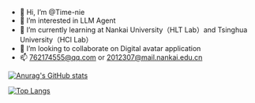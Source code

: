 - 👋 Hi, I’m @Time-nie
- 👀 I’m interested in LLM Agent
- 🌱 I’m currently learning at Nankai University（HLT Lab）and Tsinghua University（HCI Lab） 
- 💞️ I’m looking to collaborate on Digital avatar application
- 📫 762174555@qq.com or 2012307@mail.nankai.edu.cn

<!---
Time-nie/Time-nie is a ✨ special ✨ repository because its `README.md` (this file) appears on your GitHub profile.
You can click the Preview link to take a look at your changes.
--->

[![Anurag's GitHub stats](https://github-readme-stats.vercel.app/api?username=Time-nie&count_private=true)](https://github.com/anuraghazra/github-readme-stats)

[![Top Langs](https://github-readme-stats.vercel.app/api/top-langs/?username=Time-nie&count_private=true)](https://github.com/anuraghazra/github-readme-stats)
